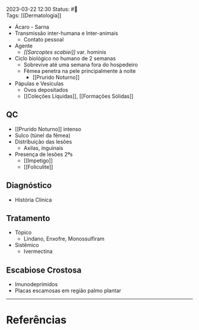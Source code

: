 2023-03-22 12:30
Status: #🌱   
Tags: [[Dermatologia]]
<br/>
- Ácaro - Sarna
- Transmissão inter-humana e Inter-animais
	- Contato pessoal
- Agente
	- _[[Sarcoptes scabiei]]_ var. hominis
- Ciclo biológico no humano de 2 semanas
	- Sobrevive até uma semana fora do hospedeiro
	- Fêmea penetra na pele principalmente à noite
		- [[Prurido Noturno]]
- Pápulas e Vesículas
	- Ovos depositados
	- [[Coleções Líquidas]], [[Formações Sólidas]]
## QC
- [[Prurido Noturno]] intenso
- Sulco (túnel da fêmea)
- Distribuição das lesões
	- Axilas, inguinais
- Presença de lesões 2ªs
	- [[Impetigo]]
	- [[Foliculite]]
## Diagnóstico
- História Clínica
## Tratamento
- Tópico
	- Lindano, Enxofre, Monossulfiram
- Sistêmico
	- Ivermectina
## Escabiose Crostosa
- Imunodeprimidos
- Placas escamosas em região palmo plantar
____
# Referências

